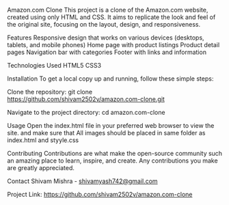 Amazon.com Clone
This project is a clone of the Amazon.com website, created using only HTML and CSS. It aims to replicate the look and feel of the original site, focusing on the layout, design, and responsiveness.

Features
Responsive design that works on various devices (desktops, tablets, and mobile phones)
Home page with product listings
Product detail pages
Navigation bar with categories
Footer with links and information

Technologies Used
HTML5
CSS3

Installation
To get a local copy up and running, follow these simple steps:

Clone the repository:
git clone https://github.com/shivam2502v/amazon.com-clone.git

Navigate to the project directory:
cd amazon.com-clone

Usage
Open the index.html file in your preferred web browser to view the site.
and make sure that All images should be placed in same folder as index.html and styyle.css

Contributing
Contributions are what make the open-source community such an amazing place to learn, inspire, and create. Any contributions you make are greatly appreciated.

Contact
Shivam Mishra - shivamyash742@gmail.com

Project Link: https://github.com/shivam2502v/amazon.com-clone
